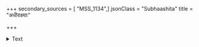+++
secondary_sources = [ "MSS_1134",]
jsonClass = "Subhaashita"
title = "अधीराक्ष्याः"

+++

<details><summary>Text</summary>

अधीराक्ष्याः पीनस्तनकलशमास्कन्दसि मुहुः क्रमादूरुद्वन्द्वं कलयसि च लावण्यललितम्।  
भुजाश्लिष्टो हर्षादनुभवसि हस्ताहतिकलाम् इदं वीणादण्डं प्रकटय फलं कस्य तपसः॥
</details>
